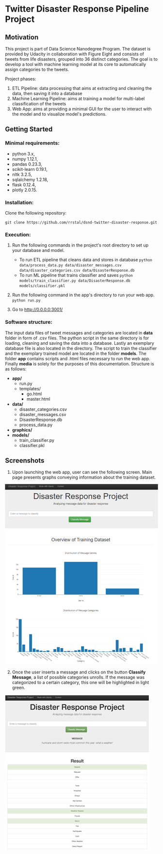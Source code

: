 # Twitter Disaster Response Pipeline Project


<a name="motivation"></a>
## Motivation

This project is part of Data Science Nanodegree Program.
The dataset is provided by Udacity in collaboration with Figure Eight and consists of tweets from life disasters, grouped into 36 distinct categories. The goal is to develop a tool with machine learning model at its core to automatically assign categories to the tweets.

Project phases:

1. ETL Pipeline: data processing that aims at extracting and cleaning the data, then saving it into a database
2. Machine Learning Pipeline: aims at training a model for multi-label classification of the tweets
3. Web App: aims at providing a minimal GUI for the user to interact with the model and to visualize model's predictions.

## Getting Started

### Minimal requirements:
* python 3.x,
* numpy 1.12.1, 
* pandas 0.23.3, 
* scikit-learn 0.19.1,
* nltk 3.2.5,
* sqlalchemy 1.2.18,
* flask 0.12.4,
* plotly 2.0.15.

### Installation:
Clone the following repository:
```
git clone https://github.com/rrstal/dsnd-twitter-disaster-response.git
```

### Execution:
1. Run the following commands in the project's root directory to set up your database and model.

    - To run ETL pipeline that cleans data and stores in database
        `python data/process_data.py data/disaster_messages.csv data/disaster_categories.csv data/DisasterResponse.db`
    - To run ML pipeline that trains classifier and saves
        `python models/train_classifier.py data/DisasterResponse.db models/classifier.pkl`

2. Run the following command in the app's directory to run your web app.
    `python run.py`

3. Go to http://0.0.0.0:3001/

### Software structure:
The input data files of tweet messages and categories are located in **data** folder in form of .csv files. The python script in the same directory is for loading, cleaning and saving the data into a database. Lastly an exemplary database file is also located in the directory. The script to train the classifier and the exemplary trained model are located in the folder **models**. The folder **app** contains scripts and .html files necessary to run the web app. Finally **media** is solely for the purposes of this documentation. Structure is as follows:

- **app/**
    - run.py
    - templates/
        - go.html
        - master.html
- **data/** 
    - disaster_categories.csv
    - disaster_messages.csv
    - DisasterResponse.db
    - process_data.py
- **graphics/** 
- **models/**
    - train_classifier.py
    - classifier.pkl 


## Screenshots

1. Upon launching the web app, user can see the following screen. Main page presents graphs conveying information about the training dataset.  

![Sample Input](media/twitter01.png)

2. Once the user inserts a message and clicks on the button **Classify Message**, a list of possible categories unrolls. If the message was categorized to a certain category, this one will be highlighted in light green.

![Sample Output](media/twitter02.png)

